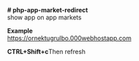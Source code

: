 <b># php-app-market-redirect</b><br>
show app on app markets<br>

<b>Example</b><br>
https://ornektugrulbo.000webhostapp.com <br>

<b>CTRL+Shift+c</b>Then refresh
